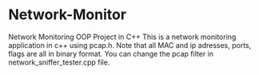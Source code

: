 # Network-Monitor
Network Monitoring OOP Project in C++
This is a network monitoring application in c++ using pcap.h. 
Note that all MAC and ip adresses, ports, flags are all in binary format. 
You can change the pcap filter in network_sniffer_tester.cpp file. 
